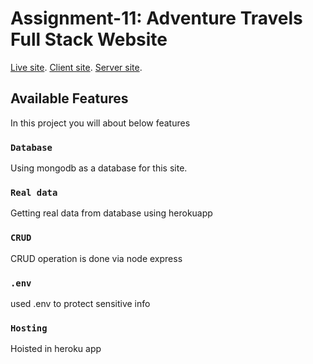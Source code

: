 # Assignment-11: Adventure Travels Full Stack Website

[Live site](https://adventure-f3ee7.web.app/).
[Client site]().
[Server site]().

## Available Features

In this project you will about below features

### `Database`

Using mongodb as a database for this site.

### `Real data`

Getting real data from database using herokuapp

### `CRUD`

CRUD operation is done via node express

### `.env`

used .env to protect sensitive info

### `Hosting`

Hoisted in heroku app
